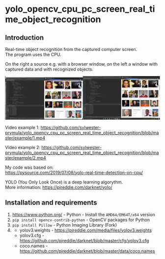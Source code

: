 # yolo_opencv_cpu_pc_screen_real_time_object_recognition

Introduction
--------------------------
Real-time object recognition from the captured computer screen. \
The program uses the CPU.

On the right a source e.g. with a browser window, on the left a window with captured data and with recognized objects.

![YOLO Real-time object recognition from the captured computer screen - example 1](https://github.com/sylwester-prymula/yolo_opencv_cpu_pc_screen_real_time_object_recognition/blob/master/example/example.png)

Video example 1: https://github.com/sylwester-prymula/yolo_opencv_cpu_pc_screen_real_time_object_recognition/blob/master/example/1.mp4

Video example 2: https://github.com/sylwester-prymula/yolo_opencv_cpu_pc_screen_real_time_object_recognition/blob/master/example/2.mp4

My code was based on: \
https://pysource.com/2019/07/08/yolo-real-time-detection-on-cpu/

YOLO (You Only Look Once) is a deep learning algorythm. \
More information: https://pjreddie.com/darknet/yolo/

Installation and requirements
--------------------------
1. https://www.python.org/ - Python - Install the `AMD64/EM64T/x64` version
2. `pip install opencv-contrib-python` - OpenCV packages for Python
3. `pip install Pillow` - Python Imaging Library (Fork)
4. - yolov3.weights - https://pjreddie.com/media/files/yolov3.weights
    - yolov3.cfg - https://github.com/pjreddie/darknet/blob/master/cfg/yolov3.cfg
    - coco.names - https://github.com/pjreddie/darknet/blob/master/data/coco.names
